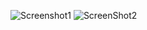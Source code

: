 
![Screenshot1](https://user-images.githubusercontent.com/46952823/205327619-79c6fe76-dbb3-4890-8ea3-78147f9dad88.PNG)
![ScreenShot2](https://user-images.githubusercontent.com/46952823/205327620-725d362d-da7a-47f9-9d76-5fede51aa883.PNG)


